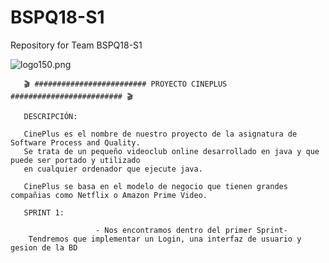 # BSPQ18-S1
Repository for Team BSPQ18-S1


![logo150.png](https://s26.postimg.cc/eiqjhu0pl/logo150.png)

       🎬 ######################### PROYECTO CINEPLUS ######################### 🎬
        
       DESCRIPCIÓN:
       
       CinePlus es el nombre de nuestro proyecto de la asignatura de Software Process and Quality. 
       Se trata de un pequeño videoclub online desarrollado en java y que puede ser portado y utilizado 
       en cualquier ordenador que ejecute java. 
       
       CinePlus se basa en el modelo de negocio que tienen grandes compañias como Netflix o Amazon Prime Video.
       
       SPRINT 1:
        
                       - Nos encontramos dentro del primer Sprint-
        Tendremos que implementar un Login, una interfaz de usuario y gesion de la BD

